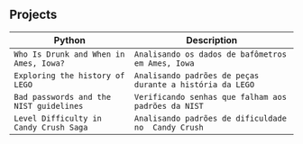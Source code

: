 ## Projects

| Python | Description |
| --- | --- |
| `Who Is Drunk and When in Ames, Iowa?`| `Analisando os dados de bafômetros em Ames, Iowa` |
| `Exploring the history of LEGO`| `Analisando padrões de peças durante a história da LEGO` |
| `Bad passwords and the NIST guidelines`| `Verificando senhas que falham aos padrões da NIST` |
| `Level Difficulty in Candy Crush Saga`| `Analisando padrões de dificuldade no  Candy Crush` |




